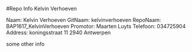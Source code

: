 #Repo Info Kelvin Verhoeven

<!---naam -->Naam: Kelvin Verhoeven
<!---gitnaam -->GitNaam: kelvinverhoeven
<!---reponaam -->RepoNaam: BAP1617_KelvinVerhoeven
<!---promotor -->Promotor: Maarten Luyts
<!---phone -->Telefoon: 034725904
<!---address -->Address: koningsstraat 11 2940 Antwerpen <!---end -->

some other info
